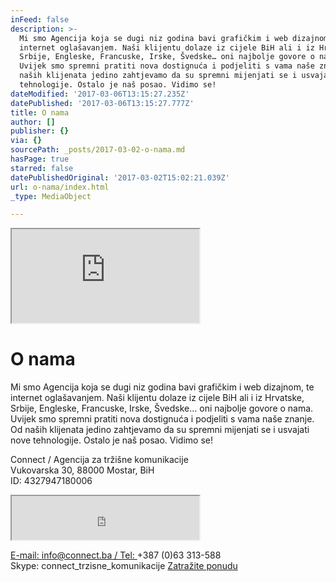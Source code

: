 ```yaml
---
inFeed: false
description: >-
  Mi smo Agencija koja se dugi niz godina bavi grafičkim i web dizajnom, te
  internet oglašavanjem. Naši klijentu dolaze iz cijele BiH ali i iz Hrvatske,
  Srbije, Engleske, Francuske, Irske, Švedske… oni najbolje govore o nama.
  Uvijek smo spremni pratiti nova dostignuća i podjeliti s vama naše znanje. Od
  naših klijenata jedino zahtjevamo da su spremni mijenjati se i usvajati nove
  tehnologije. Ostalo je naš posao. Vidimo se!
dateModified: '2017-03-06T13:15:27.235Z'
datePublished: '2017-03-06T13:15:27.777Z'
title: O nama
author: []
publisher: {}
via: {}
sourcePath: _posts/2017-03-02-o-nama.md
hasPage: true
starred: false
datePublishedOriginal: '2017-03-02T15:02:21.039Z'
url: o-nama/index.html
_type: MediaObject

---
```

<iframe src="https://the-grid.github.io/ed-location/?latitude=43.3458&amp;longitude=17.7897&amp;zoom=9&amp;address=Mostar%2C%20Herzegovina-Neretva%2C%20Bosnia%20and%20Herzegovina" style=""></iframe>

# O nama

Mi smo Agencija koja se dugi niz godina bavi grafičkim i web dizajnom, te internet oglašavanjem. Naši klijentu dolaze iz cijele BiH ali i iz Hrvatske, Srbije, Engleske, Francuske, Irske, Švedske... oni najbolje govore o nama. Uvijek smo spremni pratiti nova dostignuća i podjeliti s vama naše znanje. Od naših klijenata jedino zahtjevamo da su spremni mijenjati se i usvajati nove tehnologije. Ostalo je naš posao. Vidimo se!

Connect / Agencija za tržišne komunikacije  
Vukovarska 30, 88000 Mostar, BiH  
ID: 4327947180006

<iframe src="https://the-grid.github.io/ed-userhtml/?g=eJyVUDFuwzAM3P0KgVMKtBbabqntIXlCxiAQBIVoaVuyIFJBmqB_r5QM3QJ0InC8Ox6vY5coipLviD0InkWP9mTvKChOrocvkchrrRldTtjyVLiWGYVbt3hNmusYWd82LzlROzIMnb67DE13pJOiYw-7SthkkSWYrZ1n45YQ0ImRdCEOaKbF50CTdTSieYWhUd3DgIVw82wzra6NgmA9wlqBK-bwXACc0WOQiv33eJVHm4QcRRuEi8ceHmngUCXk7Sfu6FJzvL816ufpo3zx14UuZQy_kDeEPg" height="70" style=""></iframe>

[E-mail: info@connect.ba / Tel: ][0]+387 (0)63 313-588  
Skype: connect\_trzisne\_komunikacije
[Zatražite ponudu][1]

[0]: mailto:info@connect.ba
[1]: https://docs.google.com/forms/d/e/1FAIpQLScdOVsi3x4G0Lhj3_OM6jahpukJaGd1BQo7SdDcZ_cg58LITg/formResponse